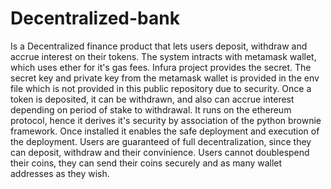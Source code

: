 # Decentralized-bank
Is a Decentralized finance product that lets users deposit, withdraw and accrue interest on their tokens.
The system intracts with metamask wallet, which uses ether for it's gas fees. Infura project provides the secret.
The secret key and private key from the metamask wallet is provided in the env file which is not provided in this public 
repository due to security.
Once a token is deposited, it can be withdrawn, and also can accrue interest depending on period of stake to withdrawal.
It runs on the ethereum protocol, hence it derives it's security by association of the python brownie framework. Once installed
it enables the safe deployment and execution of the deployment.
Users are guaranteed of full decentralization, since they can deposit, withdraw and their convinience.
Users cannot doublespend their coins, they can send their coins securely and as many wallet addresses as they wish.
